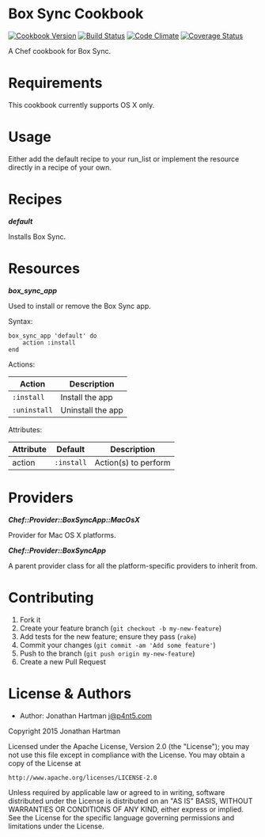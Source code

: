 Box Sync Cookbook
=================
[![Cookbook Version](https://img.shields.io/cookbook/v/box-sync.svg)][cookbook]
[![Build Status](https://img.shields.io/travis/RoboticCheese/box-sync-chef.svg)][travis]
[![Code Climate](https://img.shields.io/codeclimate/github/RoboticCheese/box-sync-chef.svg)][codeclimate]
[![Coverage Status](https://img.shields.io/coveralls/RoboticCheese/box-sync-chef.svg)][coveralls]

[cookbook]: https://supermarket.chef.io/cookbooks/box-sync
[travis]: https://travis-ci.org/RoboticCheese/box-sync-chef
[codeclimate]: https://codeclimate.com/github/RoboticCheese/box-sync-chef
[coveralls]: https://coveralls.io/r/RoboticCheese/box-sync-chef

A Chef cookbook for Box Sync.

Requirements
============

This cookbook currently supports OS X only.

Usage
=====

Either add the default recipe to your run_list or implement the resource
directly in a recipe of your own.

Recipes
=======

***default***

Installs Box Sync.

Resources
=========

***box_sync_app***

Used to install or remove the Box Sync app.

Syntax:

    box_sync_app 'default' do
        action :install
    end

Actions:

| Action       | Description       |
|--------------|-------------------|
| `:install`   | Install the app   |
| `:uninstall` | Uninstall the app |

Attributes:

| Attribute  | Default        | Description          |
|------------|----------------|----------------------|
| action     | `:install`     | Action(s) to perform |

Providers
=========

***Chef::Provider::BoxSyncApp::MacOsX***

Provider for Mac OS X platforms.

***Chef::Provider::BoxSyncApp***

A parent provider class for all the platform-specific providers to inherit
from.

Contributing
============

1. Fork it
2. Create your feature branch (`git checkout -b my-new-feature`)
3. Add tests for the new feature; ensure they pass (`rake`)
4. Commit your changes (`git commit -am 'Add some feature'`)
5. Push to the branch (`git push origin my-new-feature`)
6. Create a new Pull Request

License & Authors
=================
- Author: Jonathan Hartman <j@p4nt5.com>

Copyright 2015 Jonathan Hartman

Licensed under the Apache License, Version 2.0 (the "License");
you may not use this file except in compliance with the License.
You may obtain a copy of the License at

    http://www.apache.org/licenses/LICENSE-2.0

Unless required by applicable law or agreed to in writing, software
distributed under the License is distributed on an "AS IS" BASIS,
WITHOUT WARRANTIES OR CONDITIONS OF ANY KIND, either express or implied.
See the License for the specific language governing permissions and
limitations under the License.
